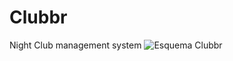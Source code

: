 # Clubbr
Night Club management system
![Esquema Clubbr](https://github.com/ClawzLifts/Clubbr/assets/73779525/df2095e2-b5e0-4a41-86be-265423305a80)
